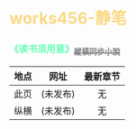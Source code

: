 # <span style="color:rgba(247,207,102,0.8)">works456-静笔</span>

### <span style="color:rgb(100,273,180)">《读书须用意》</span>[<span style="color:grey"><sub>縱橫同步小說</sub></span>](https://www.zongheng.com)

|地点|网址|最新章节|
|:---:|:---:|:---:|
|此页|(未发布)|无|
|纵横|(未发布)|无|